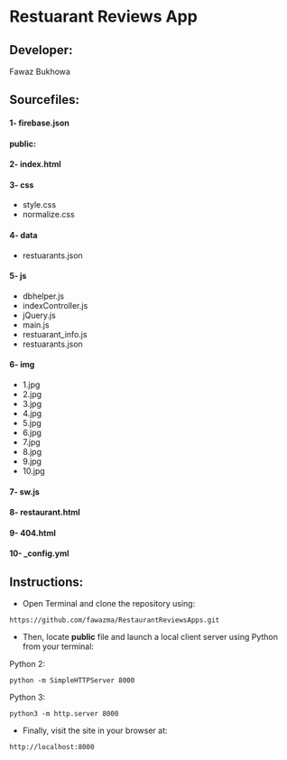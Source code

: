 # Restuarant Reviews App

## Developer:
Fawaz Bukhowa<br/>

## Sourcefiles:
#### 1- firebase.json
#### public:
#### 2- index.html
#### 3- css
- style.css
- normalize.css
#### 4- data
- restuarants.json
#### 5- js
- dbhelper.js
- indexController.js
- jQuery.js
- main.js
- restuarant_info.js
- restuarants.json
#### 6- img
- 1.jpg
- 2.jpg
- 3.jpg
- 4.jpg
- 5.jpg
- 6.jpg
- 7.jpg
- 8.jpg
- 9.jpg
- 10.jpg
#### 7- sw.js
#### 8- restaurant.html
#### 9- 404.html
#### 10- _config.yml


## Instructions:
- Open Terminal and clone the repository using:
```
https://github.com/fawazma/RestaurantReviewsApps.git
```
- Then, locate **public** file and launch a local client server using Python from your terminal:<br/>

Python 2: <br/>
```
python -m SimpleHTTPServer 8000
```
Python 3: <br/>
```
python3 -m http.server 8000
```

- Finally, visit the site in your browser at: 
```
http://localhost:8000
```
